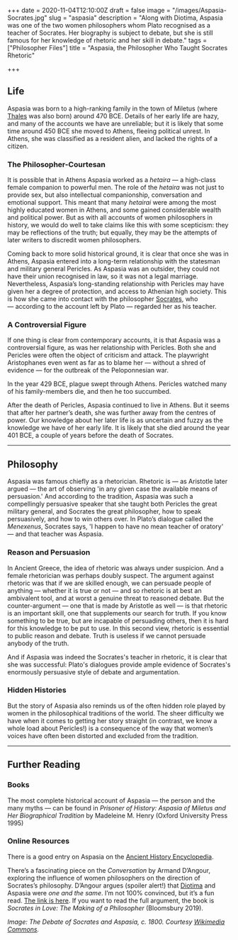+++
date = 2020-11-04T12:10:00Z
draft = false
image = "/images/Aspasia-Socrates.jpg"
slug = "aspasia"
description = "Along with Diotima, Aspasia was one of the two women philosophers whom Plato recognised as a teacher of Socrates. Her biography is subject to debate, but she is still famous for her knowledge of rhetoric and her skill in debate."
tags = ["Philosopher Files"]
title = "Aspasia, the Philosopher Who Taught Socrates Rhetoric"

+++


## Life

Aspasia was born to a high-ranking family in the town of Miletus (where [Thales](/thales) was also born) around 470 BCE. Details of her early life are hazy, and many of the accounts we have are unreliable; but it is likely that some time around 450 BCE she moved to Athens, fleeing political unrest. In Athens, she was classified as a resident alien, and lacked the rights of a citizen.

### The Philosopher-Courtesan

It is possible that in Athens Aspasia worked as a _hetaira_ — a high-class female companion to powerful men. The role of the _hetaira_ was not just to provide sex, but also intellectual companionship, conversation and emotional support. This meant that many _hetairai_ were among the most highly educated women in Athens, and some gained considerable wealth and political power. But as with all accounts of women philosophers in history, we would do well to take claims like this with some scepticism: they may be reflections of the truth; but equally, they may be the attempts of later writers to discredit women philosophers.

Coming back to more solid historical ground, it is clear that once she was in Athens, Aspasia entered into a long-term relationship with the statesman and military general Pericles. As Aspasia was an outsider, they could not have their union recognised in law, so it was not a legal marriage. Nevertheless, Aspasia’s long-standing relationship with Pericles may have given her a degree of protection, and access to Athenian high society. This is how she came into contact with the philosopher [Socrates](/socrates), who — according to the account left by Plato — regarded her as his teacher.

### A Controversial Figure

If one thing is clear from contemporary accounts, it is that Aspasia was a controversial figure, as was her relationship with Pericles. Both she and Pericles were often the object of criticism and attack. The playwright Aristophanes even went as far as to blame her — without a shred of evidence — for the outbreak of the Peloponnesian war.

In the year 429 BCE, plague swept through Athens. Pericles watched many of his family-members die, and then he too succumbed.

After the death of Pericles, Aspasia continued to live in Athens. But it seems that after her partner’s death, she was further away from the centres of power. Our knowledge about her later life is as uncertain and fuzzy as the knowledge we have of her early life. It is likely that she died around the year 401 BCE, a couple of years before the death of Socrates.

---

## Philosophy

Aspasia was famous chiefly as a rhetorician. Rhetoric is — as Aristotle later argued — the art of observing 'in any given case the available means of persuasion.' And according to the tradition, Aspasia was such a compellingly persuasive speaker that she taught both Pericles the great military general, and Socrates the great philosopher, how to speak persuasively, and how to win others over. In Plato’s dialogue called the _Menexenus_, Socrates says, 'I happen to have no mean teacher of oratory' — and that teacher was Aspasia.

### Reason and Persuasion

In Ancient Greece, the idea of rhetoric was always under suspicion. And a female rhetorician was perhaps doubly suspect. The argument against rhetoric was that if we are skilled enough, we can persuade people of anything — whether it is true or not — and so rhetoric is at best an ambivalent tool, and at worst a genuine threat to reasoned debate. But the counter-argument — one that is made by Aristotle as well — is that rhetoric is an important skill, one that supplements our search for truth. If you know something to be true, but are incapable of persuading others, then it is hard for this knowledge to be put to use. In this second view, rhetoric is essential to public reason and debate. Truth is useless if we cannot persuade anybody of the truth.

And if Aspasia was indeed the Socrates's teacher in rhetoric, it is clear that she was successful: Plato's dialogues provide ample evidence of Socrates's enormously persuasive style of debate and argumentation.

### Hidden Histories

But the story of Aspasia also reminds us of the often hidden role played by women in the philosophical traditions of the world. The sheer difficulty we have when it comes to getting her story straight (in contrast, we know a whole load about Pericles!) is a consequence of the way that women’s voices have often been distorted and excluded from the tradition.

---

## Further Reading

### Books

The most complete historical account of Aspasia — the person and the many myths — can be found in _Prisoner of History: Aspasia of Miletus and Her Biographical Tradition_ by Madeleine M. Henry (Oxford University Press 1995)

### Online Resources

There is a good entry on Aspasia on the [Ancient History Encyclopedia](https://www.ancient.eu/Aspasia_of_Miletus/).

There’s a fascinating piece on the _Conversation_ by Armand D’Angour, exploring the influence of women philosophers on the direction of Socrates’s philosophy. D’Angour argues (spoiler alert!) that [Diotima](/diotima) and Aspasia were _one and the same_. I’m not 100% convinced, but it’s a fun read. [The link is here](https://theconversation.com/socrates-in-love-how-the-ideas-of-this-woman-are-at-the-root-of-western-philosophy-109593). If you want to read the full argument, the book is _Socrates in Love: The Making of a Philosopher_ (Bloomsbury 2019).



_Image: The Debate of Socrates and Aspasia, c. 1800. Courtesy [Wikimedia Commons](https://commons.wikimedia.org/wiki/File:The_Debate_Of_Socrates_And_Aspasia.jpg)._







